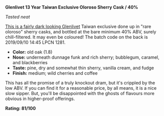 **Glenlivet 13 Year Taiwan Exclusive Oloroso Sherry Cask / 40%**

*Tasted neat*

[This is a fairly dark looking Glenlivet](https://www.whiskybase.com/whiskies/whisky/106080/glenlivet-13-year-old) Taiwan exclusive done up in "rare oloroso" sherry casks, and bottled at the bare minimum 40% ABV, surely chill-filtered.  It may even be coloured!  The batch code on the back is 2019/09/10 14:45 LPCN 1281.

* **Color:** old oak (1.8)
* **Nose:** underneath dunnage funk and rich sherry; bubblegum, caramel, and blackberries
* **Taste:** pine, dry and somewhat thin sherry, vanilla cream, and fudge 
* **Finish:** medium; wild cherries and coffee

This has all the promise of a truly knockout dram, but it's crippled by the low ABV.  If you can find it for a reasonable price, by all means, it is a nice slow sipper.  But, you'll be disappointed with the ghosts of flavours more obvious in higher-proof offerings.

**Rating: 81/100**